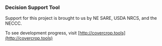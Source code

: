### Decision Support Tool ###


Support for this project is brought to us by NE SARE, USDA NRCS, and the NECCC. 

To see development progress, visit [http://covercrop.tools](http://covercrop.tools)
